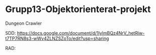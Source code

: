 # Grupp13-Objektorienterat-projekt

Dungeon Crawler

SDD: https://docs.google.com/document/d/1lylmBQz4NrV_hetRiw-t7TP7RN8s3-wWv4ZLNZSZoTo/edit?usp=sharing

RAD: 
